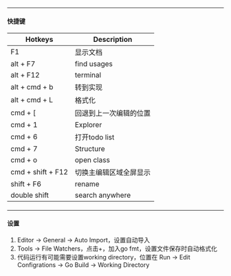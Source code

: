 

---
#### 快捷键


| Hotkeys           | Description            |
| ----------------- | ---------------------- |
| F1                | 显示文档               |
| alt + F7          | find usages            |
| alt + F12         | terminal               |
| alt + cmd + b     | 转到实现               |
| alt + cmd + L     | 格式化                 |
| cmd + [           | 回退到上一次编辑的位置 |
| cmd + 1           | Explorer               |
| cmd + 6           | 打开todo list          |
| cmd + 7           | Structure              |
| cmd + o           | open class             |
| cmd + shift + F12 | 切换主编辑区域全屏显示 |
| shift + F6        | rename                 |
| double shift      | search anywhere        |

#### 
----
#### 设置

1. Editor -> General -> Auto Import，设置自动导入
2. Tools -> File Watchers，点击+，加入go fmt，设置文件保存时自动格式化
3. 代码运行有可能需要设置working directory，位置在 Run -> Edit Configrations -> Go Build -> Working Directory